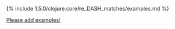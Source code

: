 {% include 1.5.0/clojure.core/re_DASH_matches/examples.md %}

[Please add examples!](https://github.com/arrdem/grimoire/edit/master/_includes/1.6.0/clojure.core/re_DASH_matches/examples.md)
